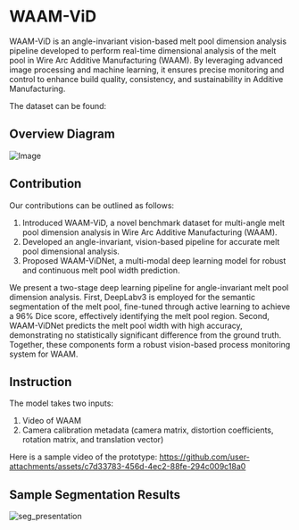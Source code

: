 # WAAM-ViD
WAAM-ViD is an angle-invariant vision-based melt pool dimension analysis pipeline developed to perform real-time dimensional analysis of the melt pool in Wire Arc Additive Manufacturing (WAAM). By leveraging advanced image processing and machine learning, it ensures precise monitoring and control to enhance build quality, consistency, and sustainability in Additive Manufacturing.

The dataset can be found: 

## Overview Diagram
![Image](https://github.com/user-attachments/assets/e275ed99-b9d7-416e-a935-3d167f13fa6d)

## Contribution
Our contributions can be outlined as follows:
1. Introduced WAAM-ViD, a novel benchmark dataset for multi-angle melt pool dimension analysis in Wire Arc Additive Manufacturing (WAAM).
2. Developed an angle-invariant, vision-based pipeline for accurate melt pool dimensional analysis.
3. Proposed WAAM-ViDNet, a multi-modal deep learning model for robust and continuous melt pool width prediction.

We present a two-stage deep learning pipeline for angle-invariant melt pool dimension analysis. First, DeepLabv3 is employed for the semantic segmentation of the melt pool, fine-tuned through active learning to achieve a 96% Dice score, effectively identifying the melt pool region. Second, WAAM-ViDNet predicts the melt pool width with high accuracy, demonstrating no statistically significant difference from the ground truth. Together, these components form a robust vision-based process monitoring system for WAAM.

## Instruction
The model takes two inputs:
1. Video of WAAM
2. Camera calibration metadata (camera matrix, distortion coefficients, rotation matrix, and translation vector)

Here is a sample video of the prototype:
https://github.com/user-attachments/assets/c7d33783-456d-4ec2-88fe-294c009c18a0

## Sample Segmentation Results
![seg_presentation](https://github.com/user-attachments/assets/f6af48ed-e929-40b1-ae59-6809ce9e37b3)

